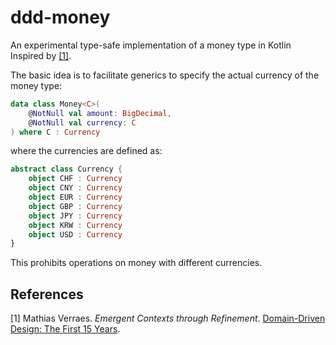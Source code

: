# ddd-money
An experimental type-safe implementation of a money type in Kotlin Inspired by [[1]](#1). 

The basic idea is to facilitate generics to specify the actual currency of the money type:

```kotlin
data class Money<C>(
    @NotNull val amount: BigDecimal,
    @NotNull val currency: C
) where C : Currency
```

where the currencies are defined as:

```kotlin
abstract class Currency {
    object CHF : Currency
    object CNY : Currency
    object EUR : Currency
    object GBP : Currency
    object JPY : Currency
    object KRW : Currency
    object USD : Currency
}
```

This prohibits operations on money with different currencies.

## References
<a id="1">[1]</a> Mathias Verraes. *Emergent Contexts through Refinement*. [Domain-Driven Design: The First 15 Years](http://leanpub.com/ddd_first_15_years).